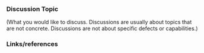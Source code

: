 ### Discussion Topic
(What you would like to discuss. Discussions are usually about topics that are
not concrete. Discussions are not about specific defects or capabilities.)

### Links/references

